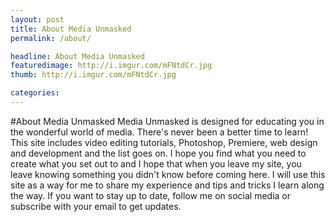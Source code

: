 ```yaml
---
layout: post
title: About Media Unmasked
permalink: /about/

headline: About Media Unmasked
featuredimage: http://i.imgur.com/mFNtdCr.jpg
thumb: http://i.imgur.com/mFNtdCr.jpg

categories: 
---
```

#About Media Unmasked
Media Unmasked is designed for educating you in the wonderful world of media. There's never been a better time to learn! This site includes video editing tutorials, Photoshop, Premiere, web design and development and the list goes on. I hope you find what you need to create what you set out to and I hope that when you leave my site, you leave knowing something you didn't know before coming here. I will use this site as a way for me to share my experience and tips and tricks I learn along the way. If you want to stay up to date, follow me on social media or subscribe with your email to get updates.